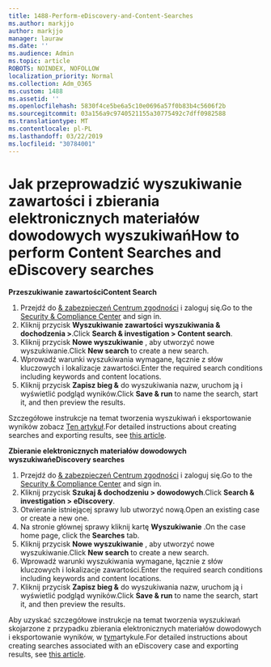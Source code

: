 ```yaml
---
title: 1488-Perform-eDiscovery-and-Content-Searches
ms.author: markjjo
author: markjjo
manager: lauraw
ms.date: ''
ms.audience: Admin
ms.topic: article
ROBOTS: NOINDEX, NOFOLLOW
localization_priority: Normal
ms.collection: Adm_O365
ms.custom: 1488
ms.assetid: ''
ms.openlocfilehash: 5830f4ce5be6a5c10e0696a57f0b83b4c5606f2b
ms.sourcegitcommit: 03a156a9c9740521155a30775492c7dff0982588
ms.translationtype: MT
ms.contentlocale: pl-PL
ms.lasthandoff: 03/22/2019
ms.locfileid: "30784001"
---
```

# <a name="how-to-perform-content-searches-and-ediscovery-searches"></a><span data-ttu-id="13272-102">Jak przeprowadzić wyszukiwanie zawartości i zbierania elektronicznych materiałów dowodowych wyszukiwań</span><span class="sxs-lookup"><span data-stu-id="13272-102">How to perform Content Searches and eDiscovery searches</span></span>

<span data-ttu-id="13272-103">**Przeszukiwanie zawartości**</span><span class="sxs-lookup"><span data-stu-id="13272-103">**Content Search**</span></span>

1. <span data-ttu-id="13272-104">Przejdź do [& zabezpieczeń Centrum zgodności](https://protection.office.com) i zaloguj się.</span><span class="sxs-lookup"><span data-stu-id="13272-104">Go to the [Security & Compliance Center](https://protection.office.com) and sign in.</span></span>
2. <span data-ttu-id="13272-105">Kliknij przycisk **Wyszukiwanie zawartości wyszukiwania & dochodzenia >**.</span><span class="sxs-lookup"><span data-stu-id="13272-105">Click **Search & investigation > Content search**.</span></span>
3. <span data-ttu-id="13272-106">Kliknij przycisk **Nowe wyszukiwanie** , aby utworzyć nowe wyszukiwanie.</span><span class="sxs-lookup"><span data-stu-id="13272-106">Click **New search** to create a new search.</span></span>
4. <span data-ttu-id="13272-107">Wprowadź warunki wyszukiwania wymagane, łącznie z słów kluczowych i lokalizacje zawartości.</span><span class="sxs-lookup"><span data-stu-id="13272-107">Enter the required search conditions including keywords and content locations.</span></span>  
5. <span data-ttu-id="13272-108">Kliknij przycisk **Zapisz bieg &** do wyszukiwania nazw, uruchom ją i wyświetlić podgląd wyników.</span><span class="sxs-lookup"><span data-stu-id="13272-108">Click **Save & run** to name the search, start it, and then preview the results.</span></span> 
 
<span data-ttu-id="13272-109">Szczegółowe instrukcje na temat tworzenia wyszukiwań i eksportowanie wyników zobacz [Ten artykuł](https://docs.microsoft.com/office365/securitycompliance/content-search).</span><span class="sxs-lookup"><span data-stu-id="13272-109">For detailed instructions about creating searches and exporting results, see [this article](https://docs.microsoft.com/office365/securitycompliance/content-search).</span></span>

<span data-ttu-id="13272-110">**Zbieranie elektronicznych materiałów dowodowych wyszukiwań**</span><span class="sxs-lookup"><span data-stu-id="13272-110">**eDiscovery searches**</span></span>

1. <span data-ttu-id="13272-111">Przejdź do [& zabezpieczeń Centrum zgodności](https://protection.office.com) i zaloguj się.</span><span class="sxs-lookup"><span data-stu-id="13272-111">Go to the [Security & Compliance Center](https://protection.office.com) and sign in.</span></span>
2. <span data-ttu-id="13272-112">Kliknij przycisk **Szukaj & dochodzeniu > dowodowych**.</span><span class="sxs-lookup"><span data-stu-id="13272-112">Click **Search & investigation > eDiscovery**.</span></span>
3. <span data-ttu-id="13272-113">Otwieranie istniejącej sprawy lub utworzyć nową.</span><span class="sxs-lookup"><span data-stu-id="13272-113">Open an existing case or create a new one.</span></span>
4. <span data-ttu-id="13272-114">Na stronie głównej sprawy kliknij kartę **Wyszukiwanie** .</span><span class="sxs-lookup"><span data-stu-id="13272-114">On the case home page, click the **Searches** tab.</span></span>  
5. <span data-ttu-id="13272-115">Kliknij przycisk **Nowe wyszukiwanie** , aby utworzyć nowe wyszukiwanie.</span><span class="sxs-lookup"><span data-stu-id="13272-115">Click **New search** to create a new search.</span></span>
6. <span data-ttu-id="13272-116">Wprowadź warunki wyszukiwania wymagane, łącznie z słów kluczowych i lokalizacje zawartości.</span><span class="sxs-lookup"><span data-stu-id="13272-116">Enter the required search conditions including keywords and content locations.</span></span>  
7. <span data-ttu-id="13272-117">Kliknij przycisk **Zapisz bieg &** do wyszukiwania nazw, uruchom ją i wyświetlić podgląd wyników.</span><span class="sxs-lookup"><span data-stu-id="13272-117">Click **Save & run** to name the search, start it, and then preview the results.</span></span>

<span data-ttu-id="13272-118">Aby uzyskać szczegółowe instrukcje na temat tworzenia wyszukiwań skojarzone z przypadku zbierania elektronicznych materiałów dowodowych i eksportowanie wyników, w [tym](https://docs.microsoft.com/office365/securitycompliance/ediscovery-cases)artykule.</span><span class="sxs-lookup"><span data-stu-id="13272-118">For detailed instructions about creating searches associated with an eDiscovery case and exporting results, see [this article](https://docs.microsoft.com/office365/securitycompliance/ediscovery-cases).</span></span>